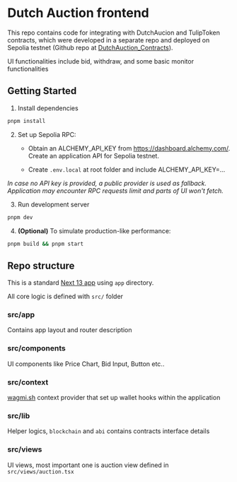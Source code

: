 # Dutch Auction frontend

This repo contains code for integrating with DutchAucion and TulipToken contracts, 
which were developed in a separate repo and deployed on Sepolia testnet 
(Github repo at [DutchAuction_Contracts](https://github.com/PhiDung-hub/DutchAuction_Contracts)).

UI functionalities include bid, withdraw, and some basic monitor functionalities

## Getting Started

1. Install dependencies

```bash
pnpm install
```

2. Set up Sepolia RPC:

    - Obtain an ALCHEMY_API_KEY from https://dashboard.alchemy.com/. Create an application API for Sepolia testnet.

    - Create `.env.local` at root folder and include ALCHEMY_API_KEY=...

_In case no API key is provided, a public provider is used as fallback. Application may encounter RPC requests limit and parts of UI won't fetch._

3. Run development server

```bash
pnpm dev
```

4. **(Optional)** To simulate production-like performance:

```bash
pnpm build && pnpm start
```


## Repo structure

This is a standard [Next 13 app](https://nextjs.org/docs) using `app` directory.

All core logic is defined with `src/` folder

### src/app

Contains app layout and router description

### src/components

UI components like Price Chart, Bid Input, Button etc..

### src/context

[wagmi.sh](https://wagmi.sh) context provider that set up wallet hooks within the application

### src/lib

Helper logics, `blockchain` and `abi` contains contracts interface details

### src/views

UI views, most important one is auction view defined in `src/views/auction.tsx`
